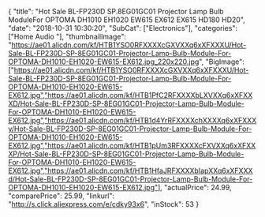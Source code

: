 {
	"title": "Hot Sale BL-FP230D SP.8EG01GC01 Projector Lamp   Bulb ModuleFor OPTOMA DH1010   EH1020   EW615   EX612   EX615   HD180   HD20",
	"date": "2018-10-31 10:30:20",
	"SubCat": ["Electronics"],
	"categories": ["Home Audio "],
	"thumbnailImage": "https://ae01.alicdn.com/kf/HTB1YSO0RFXXXXcGXVXXq6xXFXXXU/Hot-Sale-BL-FP230D-SP-8EG01GC01-Projector-Lamp-Bulb-Module-For-OPTOMA-DH1010-EH1020-EW615-EX612.jpg_220x220.jpg",
	"BigImage": ["https://ae01.alicdn.com/kf/HTB1YSO0RFXXXXcGXVXXq6xXFXXXU/Hot-Sale-BL-FP230D-SP-8EG01GC01-Projector-Lamp-Bulb-Module-For-OPTOMA-DH1010-EH1020-EW615-EX612.jpg","https://ae01.alicdn.com/kf/HTB1PfC2RFXXXXbLXVXXq6xXFXXXD/Hot-Sale-BL-FP230D-SP-8EG01GC01-Projector-Lamp-Bulb-Module-For-OPTOMA-DH1010-EH1020-EW615-EX612.jpg","https://ae01.alicdn.com/kf/HTB1d4YrRFXXXXchXXXXq6xXFXXXy/Hot-Sale-BL-FP230D-SP-8EG01GC01-Projector-Lamp-Bulb-Module-For-OPTOMA-DH1010-EH1020-EW615-EX612.jpg","https://ae01.alicdn.com/kf/HTB1pUm3RFXXXXcFXVXXq6xXFXXXP/Hot-Sale-BL-FP230D-SP-8EG01GC01-Projector-Lamp-Bulb-Module-For-OPTOMA-DH1010-EH1020-EW615-EX612.jpg","https://ae01.alicdn.com/kf/HTB1HfaJRFXXXXbIapXXq6xXFXXXd/Hot-Sale-BL-FP230D-SP-8EG01GC01-Projector-Lamp-Bulb-Module-For-OPTOMA-DH1010-EH1020-EW615-EX612.jpg"],
	"actualPrice": 24.99,
	"comparePrice": 25.99,
	"linkurl": "http://s.click.aliexpress.com/e/cdky93x6",
	"inStock": 53
}
